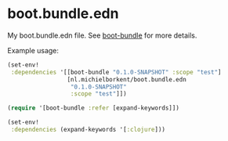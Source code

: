 # boot.bundle.edn
My boot.bundle.edn file. See [boot-bundle](https://github.com/borkdude/boot-bundle) for more details.

Example usage:

```clojure
(set-env!
 :dependencies '[[boot-bundle "0.1.0-SNAPSHOT" :scope "test"]
                 [nl.michielborkent/boot.bundle.edn
                  "0.1.0-SNAPSHOT"
                  :scope "test"]])

(require '[boot-bundle :refer [expand-keywords]])

(set-env!
 :dependencies (expand-keywords '[:clojure]))
```
